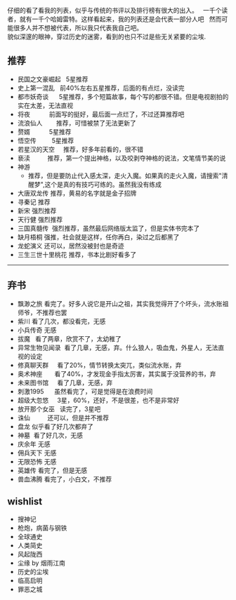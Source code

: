 
仔细的看了看我的列表，似乎与传统的书评以及排行榜有很大的出入。  
一千个读者，就有一千个哈姆雷特。这样看起来，我的列表还是会代表一部分人吧  
然而可能很多人并不想被代表，所以我只代表我自己吧。  
貌似深邃的眼神，穿过历史的迷雾，看到的也只不过是些无关紧要的尘埃.    
  
  
  
  


## 推荐
* 民国之文豪崛起   5星推荐  
* 史上第一混乱    前40%左右五星推荐，后面的有点烂，没读完  
* 都市妖奇谈      5星推荐，多个短篇故事，每个写的都很不错。但是电视剧拍的实在太差，无法直视
* 将夜           前面写的挺好，最后面一点烂了，不过还算推荐吧
* 流浪仙人        推荐，可惜被禁了无法更新了
* 赘婿           5星推荐
* 悟空传         5星推荐
* 若星汉的天空     推荐，好多年前看的，很不错
* 亵渎          推荐，第一个提出神格，以及咬剥夺神格的说法，文笔情节美的说
* 神游       
  - 推荐，但是要防止代入感太深，走火入魔。如果真的走火入魔，请搜索"清醒梦",这个是真的有技巧可练的。虽然我没有练成
* 大唐双龙传 推荐，黄易的名字就是金子招牌
* 寻秦记 推荐
* 新宋 强烈推荐
* 天行健 强烈推荐
* 三国真髓传  强烈推荐，虽然最后网络版太监了，但是实体书完本了
* 缺月梧桐 强推，社会就是这样，任你再白，染过之后都黑了
* 龙蛇演义 还可以，居然没被封也是奇迹
* 三生三世十里桃花 推荐，书本比剧好看多了

----------------

## 弃书  
* 飘渺之旅 看完了。好多人说它是开山之祖，其实我觉得开了个坏头，流水账祖师爷，不推荐也罢
* 紫川 看了几次，都没看完，无感
* 小兵传奇 无感
* 拔魔   看了两章，欣赏不了，太幼稚了  
* 异常生物见闻录  看了几章，无感，弃。什么狼人，吸血鬼，外星人，无法直视的设定
* 修真聊天群     看了20%，情节转换太突兀，类似流水账，弃
* 奥术神座       看了40%，才发现金手指太厉害，其实属于没营养的书，弃
* 未来图书馆     看了几章，无感，弃
* 刺激1995      虽然看完了，可是觉得是在浪费时间
* 超级大忽悠     3星，60%，还好，不是很差，也不是非常好
* 放开那个女巫   读完了，3星吧
* 诛仙          还可以，但是并不推荐
* 盘龙 似乎看了好几次都弃了
* 神墓  看了好几次，无感
* 庆余年 无感
* 佣兵天下 无感
* 无限恐怖 无感
* 英雄传 看完了，但是无感
* 兽血沸腾 看完了，小白文，不推荐


## wishlist
* 搜神记
* 枪炮，病菌与钢铁
* 全球通史
* 人类简史
* 风起陇西
* 尘缘 by 烟雨江南
* 历史的尘埃
* 临高启明
* 罪恶之城
